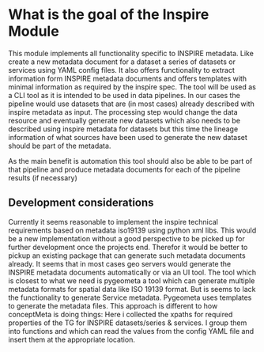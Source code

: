 # What is the goal of the Inspire Module

This module implements all functionality specific to INSPIRE metadata. Like create a new metadata document for a dataset a series of datasets or services using YAML config files. It also offers functionality to extract information form INSPIRE metadata documents and offers templates with minimal information as required by the inspire spec. The tool will be used as a CLI tool as it is intended to be used in data pipelines. In our cases the pipeline would use datasets that are (in most cases) already described with inspire metadata as input. The processing step would change the data resource and eventually generate new datasets which also needs to be described using inspire metadata for datasets but this time the lineage information of what sources have been used to generate the new dataset should be part of the metadata.

As the main benefit is automation this tool should also be able to be part of that pipeline and produce metadata documents for each of the pipeline results (if necessary)

## Development considerations

Currently it seems reasonable to implement the inspire technical requirements based on metadata iso19139 using python xml libs. This would be a new implementation without a good perspective to be picked up for further development once the projects end. Therefor it would be better to pickup an existing package that can generate such metadata documents already. It seems that in most cases geo servers would generate the INSPIRE metadata documents automatically or via an UI tool. The tool which is closest to what we need is pygeometa a tool which can generate multiple metadata formats for spatial data like ISO 19139 format. But is seems to lack the functionality to generate Service metadata. Pygeometa uses templates to generate the metadata files. This approach is different to how conceptMeta is doing things: Here i collected the xpaths for required properties of the TG for INSPIRE datasets/series & services. I group them into functions and which can read the values from the config YAML file and insert them at the appropriate location.
